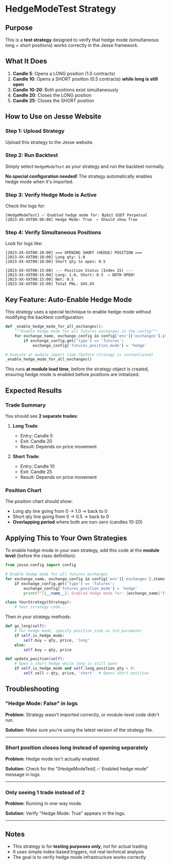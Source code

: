 # HedgeModeTest Strategy

## Purpose

This is a **test strategy** designed to verify that hedge mode (simultaneous long + short positions) works correctly in the Jesse framework.

## What It Does

1. **Candle 5**: Opens a LONG position (1.0 contracts)
2. **Candle 10**: Opens a SHORT position (0.5 contracts) **while long is still open**
3. **Candle 10-20**: Both positions exist simultaneously
4. **Candle 20**: Closes the LONG position
5. **Candle 25**: Closes the SHORT position

## How to Use on Jesse Website

### Step 1: Upload Strategy

Upload this strategy to the Jesse website.

### Step 2: Run Backtest

Simply select `HedgeModeTest` as your strategy and run the backtest normally.

**No special configuration needed!** The strategy automatically enables hedge mode when it's imported.

### Step 3: Verify Hedge Mode is Active

Check the logs for:

```
[HedgeModeTest] ✅ Enabled hedge mode for: Bybit USDT Perpetual
[2023-XX-XXT00:06:00] Hedge Mode: True  ← Should show True
```

### Step 4: Verify Simultaneous Positions

Look for logs like:

```
[2023-XX-XXT00:10:00] === OPENING SHORT (HEDGE) POSITION ===
[2023-XX-XXT00:10:00] Long qty: 1.0
[2023-XX-XXT00:10:00] Short qty to open: 0.5

[2023-XX-XXT00:15:00] --- Position Status (Index 15) ---
[2023-XX-XXT00:15:00] Long: 1.0, Short: 0.5  ← BOTH OPEN!
[2023-XX-XXT00:15:00] Net: 0.5
[2023-XX-XXT00:15:00] Total PNL: $XX.XX
```

## Key Feature: Auto-Enable Hedge Mode

This strategy uses a special technique to enable hedge mode without modifying the backtest configuration:

```python
def _enable_hedge_mode_for_all_exchanges():
    """Enable hedge mode for all futures exchanges in the config"""
    for exchange_name, exchange_config in config['env']['exchanges'].items():
        if exchange_config.get('type') == 'futures':
            exchange_config['futures_position_mode'] = 'hedge'

# Execute at module import time (before strategy is instantiated)
_enable_hedge_mode_for_all_exchanges()
```

This runs **at module load time**, before the strategy object is created, ensuring hedge mode is enabled before positions are initialized.

## Expected Results

### Trade Summary

You should see **2 separate trades**:

1. **Long Trade**:
   - Entry: Candle 5
   - Exit: Candle 20
   - Result: Depends on price movement

2. **Short Trade**:
   - Entry: Candle 10
   - Exit: Candle 25
   - Result: Depends on price movement

### Position Chart

The position chart should show:
- Long qty line going from 0 → 1.0 → back to 0
- Short qty line going from 0 → 0.5 → back to 0
- **Overlapping period** where both are non-zero (candles 10-20)

## Applying This to Your Own Strategies

To enable hedge mode in your own strategy, add this code at the **module level** (before the class definition):

```python
from jesse.config import config

# Enable hedge mode for all futures exchanges
for exchange_name, exchange_config in config['env']['exchanges'].items():
    if exchange_config.get('type') == 'futures':
        exchange_config['futures_position_mode'] = 'hedge'
        print(f"[{__name__}] Enabled hedge mode for: {exchange_name}")

class YourStrategy(Strategy):
    # Your strategy code...
```

Then in your strategy methods:

```python
def go_long(self):
    # For hedge mode, specify position_side as 3rd parameter
    if self.is_hedge_mode:
        self.buy = qty, price, 'long'
    else:
        self.buy = qty, price

def update_position(self):
    # Open a short hedge while long is still open
    if self.is_hedge_mode and self.long_position_qty > 0:
        self.sell = qty, price, 'short'  # Opens short position
```

## Troubleshooting

### "Hedge Mode: False" in logs

**Problem**: Strategy wasn't imported correctly, or module-level code didn't run.

**Solution**: Make sure you're using the latest version of the strategy file.

---

### Short position closes long instead of opening separately

**Problem**: Hedge mode isn't actually enabled.

**Solution**: Check for the "[HedgeModeTest] ✅ Enabled hedge mode" message in logs.

---

### Only seeing 1 trade instead of 2

**Problem**: Running in one-way mode.

**Solution**: Verify "Hedge Mode: True" appears in the logs.

---

## Notes

- This strategy is for **testing purposes only**, not for actual trading
- It uses simple index-based triggers, not real technical analysis
- The goal is to verify hedge mode infrastructure works correctly